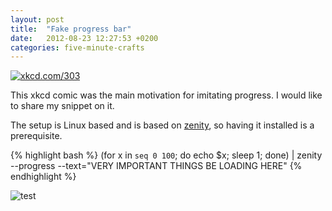 ```yaml
---
layout: post
title:  "Fake progress bar"
date:   2012-08-23 12:27:53 +0200
categories: five-minute-crafts
---
```

[![xkcd.com/303](https://imgs.xkcd.com/comics/compiling.png)](https://xkcd.com/303/)

This xkcd comic was the main motivation for imitating progress. I would like to share my snippet on it.

The setup is Linux based and is based on [zenity](https://help.gnome.org/users/zenity/), so having it installed is a prerequisite.

{% highlight bash %}
(for x in `seq 0 100`; do echo $x; sleep 1; done) | 
  zenity --progress --text="VERY IMPORTANT THINGS BE LOADING HERE"
{% endhighlight %}

![test](https://i.imgur.com/aOj7Cpv.png)
